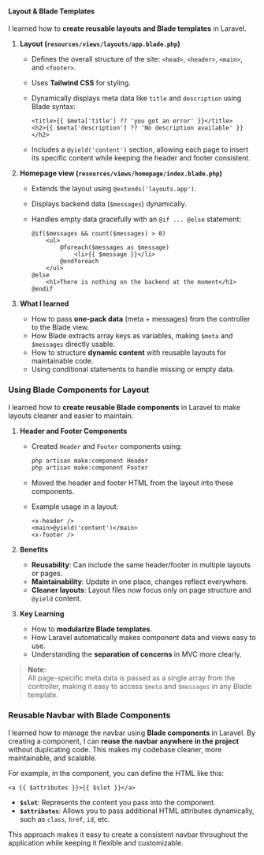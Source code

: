 #### Layout & Blade Templates

I learned how to **create reusable layouts and Blade templates** in Laravel.

1. **Layout (`resources/views/layouts/app.blade.php`)**

   * Defines the overall structure of the site: `<head>`, `<header>`, `<main>`, and `<footer>`.
   * Uses **Tailwind CSS** for styling.
   * Dynamically displays meta data like `title` and `description` using Blade syntax:

     ```blade
     <title>{{ $meta['title'] ?? 'you got an error' }}</title>
     <h2>{{ $meta['description'] ?? 'No description available' }}</h2>
     ```
   * Includes a `@yield('content')` section, allowing each page to insert its specific content while keeping the header and footer consistent.

2. **Homepage view (`resources/views/homepage/index.blade.php`)**

   * Extends the layout using `@extends('layouts.app')`.
   * Displays backend data (`$messages`) dynamically.
   * Handles empty data gracefully with an `@if ... @else` statement:

     ```blade
     @if($messages && count($messages) > 0)
         <ul>
             @foreach($messages as $message)
                 <li>{{ $message }}</li>
             @endforeach
         </ul>
     @else
         <h1>There is nothing on the backend at the moment</h1>
     @endif
     ```

3. **What I learned**

   * How to pass **one-pack data** (meta + messages) from the controller to the Blade view.
   * How Blade extracts array keys as variables, making `$meta` and `$messages` directly usable.
   * How to structure **dynamic content** with reusable layouts for maintainable code.
   * Using conditional statements to handle missing or empty data.


### Using Blade Components for Layout

I learned how to **create reusable Blade components** in Laravel to make layouts cleaner and easier to maintain.

1. **Header and Footer Components**

   * Created `Header` and `Footer` components using:

     ```bash
     php artisan make:component Header
     php artisan make:component Footer
     ```
   * Moved the header and footer HTML from the layout into these components.
   * Example usage in a layout:

     ```blade
     <x-header />
     <main>@yield('content')</main>
     <x-footer />
     ```

2. **Benefits**

   * **Reusability**: Can include the same header/footer in multiple layouts or pages.
   * **Maintainability**: Update in one place, changes reflect everywhere.
   * **Cleaner layouts**: Layout files now focus only on page structure and `@yield` content.

3. **Key Learning**

   * How to **modularize Blade templates**.
   * How Laravel automatically makes component data and views easy to use.
   * Understanding the **separation of concerns** in MVC more clearly.

> **Note:**
><br> All page-specific meta data is passed as a single array from the controller, making it easy to access `$meta` and `$messages` in any Blade template.

### Reusable Navbar with Blade Components

I learned how to manage the navbar using **Blade components** in Laravel. By creating a component, I can **reuse the navbar anywhere in the project** without duplicating code. This makes my codebase cleaner, more maintainable, and scalable.

For example, in the component, you can define the HTML like this:

```blade
<a {{ $attributes }}>{{ $slot }}</a>
```

* **`$slot`**: Represents the content you pass into the component.
* **`$attributes`**: Allows you to pass additional HTML attributes dynamically, such as `class`, `href`, `id`, etc.

This approach makes it easy to create a consistent navbar throughout the application while keeping it flexible and customizable.


